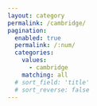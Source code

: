 ```yaml
---
layout: category
permalink: /cambridge/
pagination: 
  enabled: true
  permalink: /:num/
  categories:
    values:
      - cambridge
    matching: all
  # sort_field: 'title'
  # sort_reverse: false
---
```



